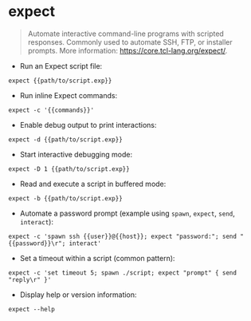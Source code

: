 # expect

> Automate interactive command-line programs with scripted responses.
> Commonly used to automate SSH, FTP, or installer prompts.
> More information: <https://core.tcl-lang.org/expect/>.

- Run an Expect script file:

`expect {{path/to/script.exp}}`

- Run inline Expect commands:

`expect -c '{{commands}}'`

- Enable debug output to print interactions:

`expect -d {{path/to/script.exp}}`

- Start interactive debugging mode:

`expect -D 1 {{path/to/script.exp}}`

- Read and execute a script in buffered mode:

`expect -b {{path/to/script.exp}}`

- Automate a password prompt (example using `spawn`, `expect`, `send`, `interact`):

`expect -c 'spawn ssh {{user}}@{{host}}; expect "password:"; send "{{password}}\r"; interact'`

- Set a timeout within a script (common pattern):

`expect -c 'set timeout 5; spawn ./script; expect "prompt" { send "reply\r" }'`

- Display help or version information:

`expect --help`
